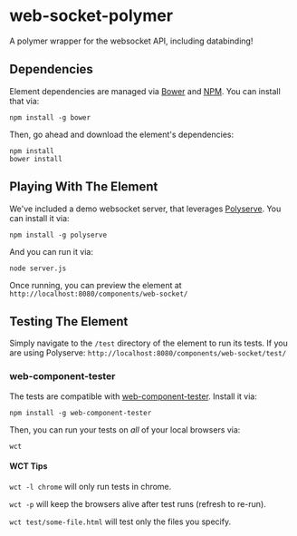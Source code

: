 # web-socket-polymer

A polymer wrapper for the websocket API, including databinding!


## Dependencies

Element dependencies are managed via [Bower](http://bower.io/) and [NPM](https://www.npmjs.com/). You can
install that via:

    npm install -g bower

Then, go ahead and download the element's dependencies:

    npm install
    bower install


## Playing With The Element

We've included a demo websocket server, that leverages [Polyserve](https://github.com/PolymerLabs/polyserve). You can install it via:

    npm install -g polyserve

And you can run it via:

    node server.js

Once running, you can preview the element at
`http://localhost:8080/components/web-socket/`


## Testing The Element

Simply navigate to the `/test` directory of the element to run its tests. If
you are using Polyserve: `http://localhost:8080/components/web-socket/test/`

### web-component-tester

The tests are compatible with [web-component-tester](https://github.com/Polymer/web-component-tester).
Install it via:

    npm install -g web-component-tester

Then, you can run your tests on _all_ of your local browsers via:

    wct

#### WCT Tips

`wct -l chrome` will only run tests in chrome.

`wct -p` will keep the browsers alive after test runs (refresh to re-run).

`wct test/some-file.html` will test only the files you specify.
